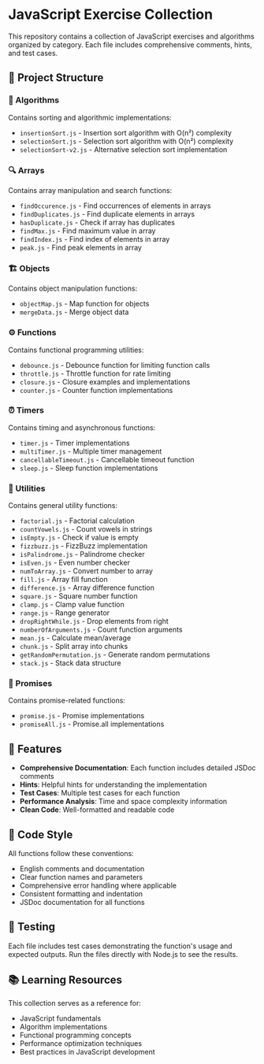 # JavaScript Exercise Collection

This repository contains a collection of JavaScript exercises and algorithms organized by category. Each file includes comprehensive comments, hints, and test cases.

## 📁 Project Structure

### 🧮 Algorithms
Contains sorting and algorithmic implementations:
- `insertionSort.js` - Insertion sort algorithm with O(n²) complexity
- `selectionSort.js` - Selection sort algorithm with O(n²) complexity
- `selectionSort-v2.js` - Alternative selection sort implementation

### 🔍 Arrays
Contains array manipulation and search functions:
- `findOccurence.js` - Find occurrences of elements in arrays
- `findDuplicates.js` - Find duplicate elements in arrays
- `hasDuplicate.js` - Check if array has duplicates
- `findMax.js` - Find maximum value in array
- `findIndex.js` - Find index of elements in array
- `peak.js` - Find peak elements in array

### 🏗️ Objects
Contains object manipulation functions:
- `objectMap.js` - Map function for objects
- `mergeData.js` - Merge object data

### ⚙️ Functions
Contains functional programming utilities:
- `debounce.js` - Debounce function for limiting function calls
- `throttle.js` - Throttle function for rate limiting
- `closure.js` - Closure examples and implementations
- `counter.js` - Counter function implementations

### ⏰ Timers
Contains timing and asynchronous functions:
- `timer.js` - Timer implementations
- `multiTimer.js` - Multiple timer management
- `cancellableTimeout.js` - Cancellable timeout function
- `sleep.js` - Sleep function implementations

### 🔧 Utilities
Contains general utility functions:
- `factorial.js` - Factorial calculation
- `countVowels.js` - Count vowels in strings
- `isEmpty.js` - Check if value is empty
- `fizzbuzz.js` - FizzBuzz implementation
- `isPalindrome.js` - Palindrome checker
- `isEven.js` - Even number checker
- `numToArray.js` - Convert number to array
- `fill.js` - Array fill function
- `difference.js` - Array difference function
- `square.js` - Square number function
- `clamp.js` - Clamp value function
- `range.js` - Range generator
- `dropRightWhile.js` - Drop elements from right
- `numberOfArguments.js` - Count function arguments
- `mean.js` - Calculate mean/average
- `chunk.js` - Split array into chunks
- `getRandomPermutation.js` - Generate random permutations
- `stack.js` - Stack data structure

### 🤝 Promises
Contains promise-related functions:
- `promise.js` - Promise implementations
- `promiseAll.js` - Promise.all implementations

## 🚀 Features

- **Comprehensive Documentation**: Each function includes detailed JSDoc comments
- **Hints**: Helpful hints for understanding the implementation
- **Test Cases**: Multiple test cases for each function
- **Performance Analysis**: Time and space complexity information
- **Clean Code**: Well-formatted and readable code

## 📝 Code Style

All functions follow these conventions:
- English comments and documentation
- Clear function names and parameters
- Comprehensive error handling where applicable
- Consistent formatting and indentation
- JSDoc documentation for all functions

## 🧪 Testing

Each file includes test cases demonstrating the function's usage and expected outputs. Run the files directly with Node.js to see the results.

## 📚 Learning Resources

This collection serves as a reference for:
- JavaScript fundamentals
- Algorithm implementations
- Functional programming concepts
- Performance optimization techniques
- Best practices in JavaScript development 